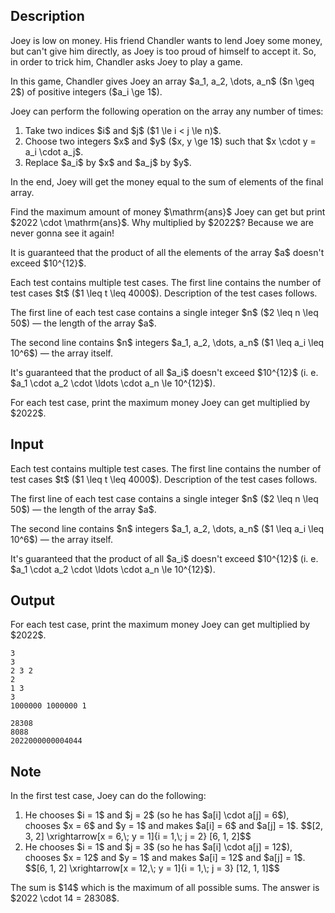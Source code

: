 ## Description

<div><p>Joey is low on money. His friend Chandler wants to lend Joey some money, but can't give him directly, as Joey is too proud of himself to accept it. So, in order to trick him, Chandler asks Joey to play a game.</p><p>In this game, Chandler gives Joey an array $a_1, a_2, \dots, a_n$ ($n \geq 2$) of positive integers ($a_i \ge 1$).</p><p>Joey can perform the following operation on the array any number of times: </p><ol> <li> Take two indices $i$ and $j$ ($1 \le i &lt; j \le n)$. </li><li> Choose two <span class="tex-font-style-it">integers</span> $x$ and $y$ ($x, y \ge 1$) such that $x \cdot y = a_i \cdot a_j$. </li><li> Replace $a_i$ by $x$ and $a_j$ by $y$. </li></ol><p>In the end, Joey will get the money equal to <span class="tex-font-style-bf">the sum</span> of elements of the final array. </p><p>Find the maximum amount of money $\mathrm{ans}$ Joey can get <span class="tex-font-style-bf">but print</span> $2022 \cdot \mathrm{ans}$. Why multiplied by $2022$? Because we are never gonna see it again!</p><p>It is guaranteed that the product of all the elements of the array $a$ doesn't exceed $10^{12}$. </p></div><div class="input-specification"><p>Each test contains multiple test cases. The first line contains the number of test cases $t$ ($1 \leq t \leq 4000$). Description of the test cases follows.</p><p>The first line of each test case contains a single integer $n$ ($2 \leq n \leq 50$)&nbsp;— the length of the array $a$.</p><p>The second line contains $n$ integers $a_1, a_2, \dots, a_n$ ($1 \leq a_i \leq 10^6$)&nbsp;— the array itself.</p><p>It's guaranteed that the product of all $a_i$ doesn't exceed $10^{12}$ (i.&nbsp;e. $a_1 \cdot a_2 \cdot \ldots \cdot a_n \le 10^{12}$).</p></div><div class="output-specification"><p>For each test case, print the maximum money Joey can get <span class="tex-font-style-bf">multiplied by</span> $2022$.</p></div>

## Input

<p>Each test contains multiple test cases. The first line contains the number of test cases $t$ ($1 \leq t \leq 4000$). Description of the test cases follows.</p><p>The first line of each test case contains a single integer $n$ ($2 \leq n \leq 50$)&nbsp;— the length of the array $a$.</p><p>The second line contains $n$ integers $a_1, a_2, \dots, a_n$ ($1 \leq a_i \leq 10^6$)&nbsp;— the array itself.</p><p>It's guaranteed that the product of all $a_i$ doesn't exceed $10^{12}$ (i.&nbsp;e. $a_1 \cdot a_2 \cdot \ldots \cdot a_n \le 10^{12}$).</p>

## Output

<p>For each test case, print the maximum money Joey can get <span class="tex-font-style-bf">multiplied by</span> $2022$.</p>





```input1|2,3,6,7
3
3
2 3 2
2
1 3
3
1000000 1000000 1
```




```output1
28308
8088
2022000000004044
```



## Note

<p>In the first test case, Joey can do the following: </p><ol> <li> He chooses $i = 1$ and $j = 2$ (so he has $a[i] \cdot a[j] = 6$), chooses $x = 6$ and $y = 1$ and makes $a[i] = 6$ and $a[j] = 1$. $$[2, 3, 2] \xrightarrow[x = 6,\; y = 1]{i = 1,\; j = 2} [6, 1, 2]$$</li><li> He chooses $i = 1$ and $j = 3$ (so he has $a[i] \cdot a[j] = 12$), chooses $x = 12$ and $y = 1$ and makes $a[i] = 12$ and $a[j] = 1$. $$[6, 1, 2] \xrightarrow[x = 12,\; y = 1]{i = 1,\; j = 3} [12, 1, 1]$$ </li></ol> The sum is $14$ which is the maximum of all possible sums. The answer is $2022 \cdot 14 = 28308$.

